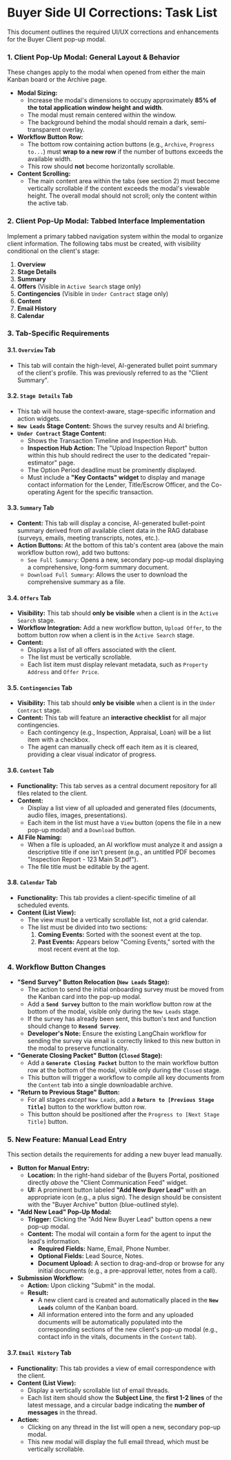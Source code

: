 # **Buyer Side UI Corrections: Task List**

This document outlines the required UI/UX corrections and enhancements for the Buyer Client pop-up modal.

### **1\. Client Pop-Up Modal: General Layout & Behavior**

These changes apply to the modal when opened from either the main Kanban board or the Archive page.

* **Modal Sizing:**  
  * Increase the modal's dimensions to occupy approximately **85% of the total application window height and width**.  
  * The modal must remain centered within the window.  
  * The background behind the modal should remain a dark, semi-transparent overlay.  
* **Workflow Button Row:**  
  * The bottom row containing action buttons (e.g., `Archive`, `Progress to...`) must **wrap to a new row** if the number of buttons exceeds the available width.  
  * This row should **not** become horizontally scrollable.  
* **Content Scrolling:**  
  * The main content area within the tabs (see section 2\) must become vertically scrollable if the content exceeds the modal's viewable height. The overall modal should not scroll; only the content within the active tab.

### **2\. Client Pop-Up Modal: Tabbed Interface Implementation**

Implement a primary tabbed navigation system within the modal to organize client information. The following tabs must be created, with visibility conditional on the client's stage:

1. **Overview**  
2. **Stage Details**  
3. **Summary**  
4. **Offers** (Visible in `Active Search` stage only)  
5. **Contingencies** (Visible in `Under Contract` stage only)  
6. **Content**  
7. **Email History**  
8. **Calendar**

### **3\. Tab-Specific Requirements**

#### **3.1. `Overview` Tab**

* This tab will contain the high-level, AI-generated bullet point summary of the client's profile. This was previously referred to as the "Client Summary".

#### **3.2. `Stage Details` Tab**

* This tab will house the context-aware, stage-specific information and action widgets.  
* **`New Leads` Stage Content:** Shows the survey results and AI briefing.  
* **`Under Contract` Stage Content:**  
  * Shows the Transaction Timeline and Inspection Hub.  
  * **Inspection Hub Action:** The "Upload Inspection Report" button within this hub should redirect the user to the dedicated "repair-estimator" page.  
  * The Option Period deadline must be prominently displayed.  
  * Must include a **"Key Contacts" widget** to display and manage contact information for the Lender, Title/Escrow Officer, and the Co-operating Agent for the specific transaction.

#### **3.3. `Summary` Tab**

* **Content:** This tab will display a concise, AI-generated bullet-point summary derived from *all* available client data in the RAG database (surveys, emails, meeting transcripts, notes, etc.).  
* **Action Buttons:** At the bottom of this tab's content area (above the main workflow button row), add two buttons:  
  * `See Full Summary`: Opens a new, secondary pop-up modal displaying a comprehensive, long-form summary document.  
  * `Download Full Summary`: Allows the user to download the comprehensive summary as a file.

#### **3.4. `Offers` Tab**

* **Visibility:** This tab should **only be visible** when a client is in the `Active Search` stage.  
* **Workflow Integration:** Add a new workflow button, `Upload Offer`, to the bottom button row when a client is in the `Active Search` stage.  
* **Content:**  
  * Displays a list of all offers associated with the client.  
  * The list must be vertically scrollable.  
  * Each list item must display relevant metadata, such as `Property Address` and `Offer Price`.

#### **3.5. `Contingencies` Tab**

* **Visibility:** This tab should **only be visible** when a client is in the `Under Contract` stage.  
* **Content:** This tab will feature an **interactive checklist** for all major contingencies.  
  * Each contingency (e.g., Inspection, Appraisal, Loan) will be a list item with a checkbox.  
  * The agent can manually check off each item as it is cleared, providing a clear visual indicator of progress.

#### **3.6. `Content` Tab**

* **Functionality:** This tab serves as a central document repository for all files related to the client.  
* **Content:**  
  * Display a list view of all uploaded and generated files (documents, audio files, images, presentations).  
  * Each item in the list must have a `View` button (opens the file in a new pop-up modal) and a `Download` button.  
* **AI File Naming:**  
  * When a file is uploaded, an AI workflow must analyze it and assign a descriptive title if one isn't present (e.g., an untitled PDF becomes "Inspection Report \- 123 Main St.pdf").  
  * The file title must be editable by the agent.



#### **3.8. `Calendar` Tab**

* **Functionality:** This tab provides a client-specific timeline of all scheduled events.  
* **Content (List View):**  
  * The view must be a vertically scrollable list, not a grid calendar.  
  * The list must be divided into two sections:  
    1. **Coming Events:** Sorted with the soonest event at the top.  
    2. **Past Events:** Appears below "Coming Events," sorted with the most recent event at the top.

### **4\. Workflow Button Changes**

* **"Send Survey" Button Relocation (`New Leads` Stage):**  
  * The action to send the initial onboarding survey must be moved from the Kanban card into the pop-up modal.  
  * Add a **`Send Survey`** button to the main workflow button row at the bottom of the modal, visible only during the `New Leads` stage.  
  * If the survey has already been sent, this button's text and function should change to **`Resend Survey`**.  
  * **Developer's Note:** Ensure the existing LangChain workflow for sending the survey via email is correctly linked to this new button in the modal to preserve functionality.  
* **"Generate Closing Packet" Button (`Closed` Stage):**  
  * Add a **`Generate Closing Packet`** button to the main workflow button row at the bottom of the modal, visible only during the `Closed` stage.  
  * This button will trigger a workflow to compile all key documents from the `Content` tab into a single downloadable archive.  
* **"Return to Previous Stage" Button:**  
  * For all stages *except* `New Leads`, add a **`Return to [Previous Stage Title]`** button to the workflow button row.  
  * This button should be positioned after the `Progress to [Next Stage Title]` button.

### **5\. New Feature: Manual Lead Entry**

This section details the requirements for adding a new buyer lead manually.

* **Button for Manual Entry:**  
  * **Location:** In the right-hand sidebar of the Buyers Portal, positioned directly *above* the "Client Communication Feed" widget.  
  * **UI:** A prominent button labeled **"Add New Buyer Lead"** with an appropriate icon (e.g., a plus sign). The design should be consistent with the "Buyer Archive" button (blue-outlined style).  
* **"Add New Lead" Pop-Up Modal:**  
  * **Trigger:** Clicking the "Add New Buyer Lead" button opens a new pop-up modal.  
  * **Content:** The modal will contain a form for the agent to input the lead's information.  
    * **Required Fields:** Name, Email, Phone Number.  
    * **Optional Fields:** Lead Source, Notes.  
    * **Document Upload:** A section to drag-and-drop or browse for any initial documents (e.g., a pre-approval letter, notes from a call).  
* **Submission Workflow:**  
  * **Action:** Upon clicking "Submit" in the modal.  
  * **Result:**  
    * A new client card is created and automatically placed in the **`New Leads`** column of the Kanban board.  
    * All information entered into the form and any uploaded documents will be automatically populated into the corresponding sections of the new client's pop-up modal (e.g., contact info in the vitals, documents in the `Content` tab).

#### **3.7. `Email History` Tab**

* **Functionality:** This tab provides a view of email correspondence with the client.  
* **Content (List View):**  
  * Display a vertically scrollable list of email threads.  
  * Each list item should show the **Subject Line**, the **first 1-2 lines** of the latest message, and a circular badge indicating the **number of messages** in the thread.  
* **Action:**  
  * Clicking on any thread in the list will open a new, secondary pop-up modal.  
  * This new modal will display the full email thread, which must be vertically scrollable.